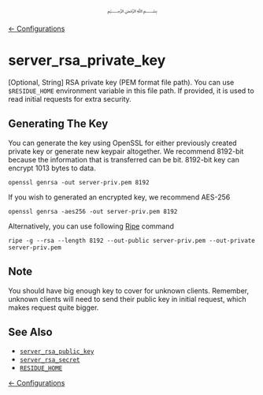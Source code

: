 <p align=center>
   ﷽
</p>

[← Configurations](/docs/CONFIGURATION.md)

# server_rsa_private_key
[Optional, String] RSA private key (PEM format file path). You can use `$RESIDUE_HOME` environment variable in this file path. If provided, it is used to read initial requests for extra security.

## Generating The Key
You can generate the key using OpenSSL for either previously created private key or generate new keypair altogether. We recommend 8192-bit because the information that is transferred can be bit. 8192-bit key can encrypt 1013 bytes to data.

```
openssl genrsa -out server-priv.pem 8192
```

If you wish to generated an encrypted key, we recommend AES-256

```
openssl genrsa -aes256 -out server-priv.pem 8192
```

Alternatively, you can use following [Ripe](https://github.com/abumq/ripe#readme) command

```
ripe -g --rsa --length 8192 --out-public server-priv.pem --out-private server-priv.pem
```

## Note
You should have big enough key to cover for unknown clients. Remember, unknown clients will need to send their public key in initial request, which makes request quite bigger.

## See Also
 * [`server_rsa_public_key`](/docs/CONFIGURATION.md#server_rsa_public_key)
 * [`server_rsa_secret`](/docs/CONFIGURATION.md#server_rsa_secret)
 * [`RESIDUE_HOME`](https://github.com/abumq/residue/blob/develop/docs/INSTALL.md#residue_home)

[← Configurations](/docs/CONFIGURATION.md)

